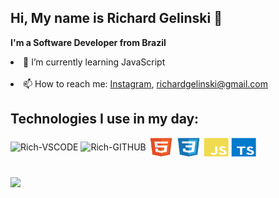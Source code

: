 ## Hi, My name is Richard Gelinski 👋

  <strong> I'm a Software Developer from Brazil </strong>
  
  <li> 🌱 I’m currently learning JavaScript </li><br>
  <li> 📫 How to reach me: <a href="https://www.instagram.com/richardgelinski/">Instagram</a>, <a href="richardgelinski@gmail.com">richardgelinski@gmail.com</a> </li>

## Technologies I use in my day:

<div style="display: inline_block">
  <img align="center" alt="Rich-VSCODE" height="30" width="40" src="https://raw.githubusercontent.com/yurijserrano/Github-Profile-Readme-Logos/042e36c55d4d757621dedc4f03108213fbb57ec4/text%20editors/vscode.svg">
  <img align="center" alt="Rich-GITHUB" height="40" width="40" src= "https://raw.githubusercontent.com/yurijserrano/Github-Profile-Readme-Logos/master/cloud/github.svg">
  <img align="center" alt="Rich-HTML" height="30" width="40" src="https://raw.githubusercontent.com/devicons/devicon/master/icons/html5/html5-original.svg">
  <img align="center" alt="Rich-CSS" height="30" width="40" src="https://raw.githubusercontent.com/devicons/devicon/master/icons/css3/css3-original.svg">
  <img align="center" alt="Rich-JS" height="30" width="40" src="https://raw.githubusercontent.com/devicons/devicon/master/icons/javascript/javascript-plain.svg">
  <img align="center" alt="Rich-TS" height="30" width="40" src="https://raw.githubusercontent.com/devicons/devicon/master/icons/typescript/typescript-plain.svg">
</div>

</br>

<a href="https://github.com/anuraghazra/github-readme-stats"><img align="center" src="https://github-readme-stats.vercel.app/api/top-langs/?username=RichGelinski&layout=compact&theme=buefy&hide_border=true" /></a>
